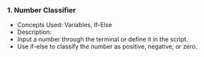 ### 1. Number Classifier
* Concepts Used: Variables, If-Else
* Description:
* Input a number through the terminal or define it in the script.
* Use if-else to classify the number as positive, negative, or zero.